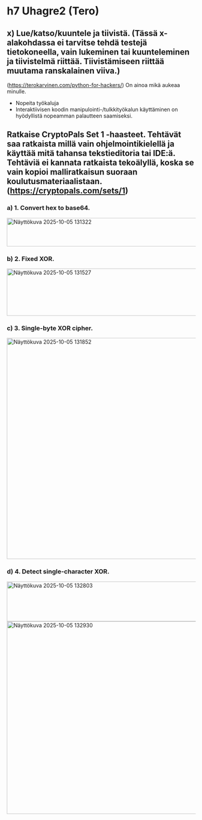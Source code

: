 # h7 Uhagre2 (Tero)
## x) Lue/katso/kuuntele ja tiivistä. (Tässä x-alakohdassa ei tarvitse tehdä testejä tietokoneella, vain lukeminen tai kuunteleminen ja tiivistelmä riittää. Tiivistämiseen riittää muutama ranskalainen viiva.)

(https://terokarvinen.com/python-for-hackers/) On ainoa mikä aukeaa minulle.
 - Nopeita työkaluja
 - Interaktiivisen koodin manipulointi-/tulkkityökalun käyttäminen on hyödyllistä nopeamman palautteen saamiseksi.

## Ratkaise CryptoPals Set 1 -haasteet. Tehtävät saa ratkaista millä vain ohjelmointikielellä ja käyttää mitä tahansa tekstieditoria tai IDE:ä. Tehtäviä ei kannata ratkaista tekoälyllä, koska se vain kopioi malliratkaisun suoraan koulutusmateriaalistaan. (https://cryptopals.com/sets/1)
### a) 1. Convert hex to base64.

<img width="1025" height="76" alt="Näyttökuva 2025-10-05 131322" src="https://github.com/user-attachments/assets/4dc5980f-0c6f-4ace-9dcb-a25c6c4dcd32" />

### b) 2. Fixed XOR.

<img width="945" height="126" alt="Näyttökuva 2025-10-05 131527" src="https://github.com/user-attachments/assets/71d76bb6-3a49-45dd-bab5-e6d8c05e3aed" />

### c) 3. Single-byte XOR cipher.

<img width="995" height="590" alt="Näyttökuva 2025-10-05 131852" src="https://github.com/user-attachments/assets/0c6b6a92-1cc6-4c9a-b2ea-ec2a89b5ff33" />

### d) 4. Detect single-character XOR.

<img width="647" height="106" alt="Näyttökuva 2025-10-05 132803" src="https://github.com/user-attachments/assets/f34be331-21bf-4876-987b-d9ea9c3b42e7" />

<img width="661" height="514" alt="Näyttökuva 2025-10-05 132930" src="https://github.com/user-attachments/assets/80cc380c-e86a-4eb7-93d5-9d50c9b75c35" />
